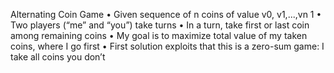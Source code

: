Alternating Coin Game
• Given sequence of n coins of value v0, v1,...,vn 1
• Two players (“me” and “you”) take turns
• In a turn, take first or last coin among remaining coins
• My goal is to maximize total value of my taken coins, where I go first
• First solution exploits that this is a zero-sum game: I take all coins you don’t